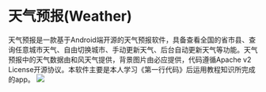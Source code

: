 天气预报(Weather)
===========
天气预报是一款基于Android端开源的天气预报软件，具备查看全国的省市县、查询任意城市天气、自由切换城市、手动更新天气、后台自动更新天气等功能。天气预报中的天气数据由和风天气提供，背景图片由必应提供，代码遵循Apache v2 License开源协议。本软件主要是本人学习《第一行代码》后运用教程知识所完成的app。
![](https://github.com/lpl-9527/Weather-lpl/blob/master/Photo-Weather/1.png)
